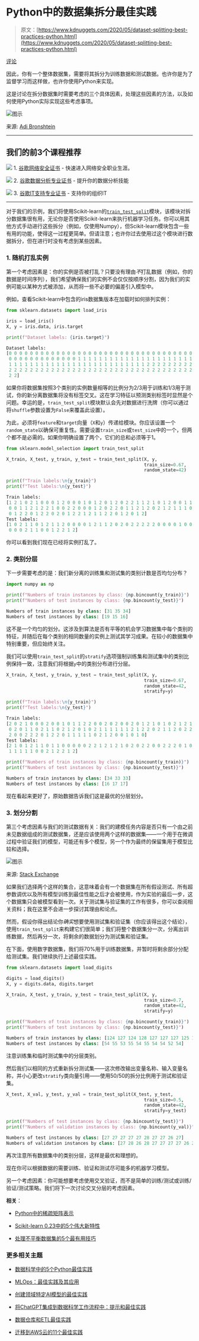 # Python中的数据集拆分最佳实践

> 原文：[https://www.kdnuggets.com/2020/05/dataset-splitting-best-practices-python.html](https://www.kdnuggets.com/2020/05/dataset-splitting-best-practices-python.html)

[评论](#comments)

因此，你有一个整体数据集，需要将其拆分为训练数据和测试数据。也许你是为了监督学习而这样做，也许你使用Python来实现。

这是讨论在拆分数据集时需要考虑的三个具体因素，处理这些因素的方法，以及如何使用Python实际实现这些考虑事项。

![图示](../Images/922becb2b4f738b82d06e86e5aed0c65.png)

来源: [Adi Bronshtein](https://towardsdatascience.com/train-test-split-and-cross-validation-in-python-80b61beca4b6)

* * *

## 我们的前3个课程推荐

![](../Images/0244c01ba9267c002ef39d4907e0b8fb.png) 1\. [谷歌网络安全证书](https://www.kdnuggets.com/google-cybersecurity) - 快速进入网络安全职业生涯。

![](../Images/e225c49c3c91745821c8c0368bf04711.png) 2\. [谷歌数据分析专业证书](https://www.kdnuggets.com/google-data-analytics) - 提升你的数据分析技能

![](../Images/0244c01ba9267c002ef39d4907e0b8fb.png) 3\. [谷歌IT支持专业证书](https://www.kdnuggets.com/google-itsupport) - 支持你的组织IT

* * *

对于我们的示例，我们将使用Scikit-learn的[`train_test_split`](https://scikit-learn.org/stable/modules/generated/sklearn.model_selection.train_test_split.html)模块，该模块对拆分数据集很有用，无论你是否使用Scikit-learn来执行机器学习任务。你可以用其他方式手动进行这些拆分（例如，仅使用Numpy），但Scikit-learn模块包含一些有用的功能，使得这一过程更简单。但请注意；也许你过去使用过这个模块进行数据拆分，但在进行时没有考虑到某些因素。

### 1\. 随机打乱实例

第一个考虑因素是：你的实例是否被打乱？只要没有理由*不*打乱数据（例如，你的数据是时间序列），我们希望确保我们的实例不会仅仅按顺序分割，因为我们的实例可能以某种方式被添加，从而将一些不必要的偏差引入模型中。

例如，查看Scikit-learn中包含的iris数据集版本在加载时如何排列实例：

```py
from sklearn.datasets import load_iris

iris = load_iris()
X, y = iris.data, iris.target

print(f"Dataset labels: {iris.target}")
```

```py
Dataset labels:
[0 0 0 0 0 0 0 0 0 0 0 0 0 0 0 0 0 0 0 0 0 0 0 0 0 0 0 0 0 0 0 0 0 0 0 0 0
 0 0 0 0 0 0 0 0 0 0 0 0 0 1 1 1 1 1 1 1 1 1 1 1 1 1 1 1 1 1 1 1 1 1 1 1 1
 1 1 1 1 1 1 1 1 1 1 1 1 1 1 1 1 1 1 1 1 1 1 1 1 1 1 2 2 2 2 2 2 2 2 2 2 2
 2 2 2 2 2 2 2 2 2 2 2 2 2 2 2 2 2 2 2 2 2 2 2 2 2 2 2 2 2 2 2 2 2 2 2 2 2
 2 2]
```

如果你将数据集按照3个类别的实例数量相等的比例分为2/3用于训练和1/3用于测试，你的新分离数据集将没有标签交叉。这在学习特征以预测类别标签时显然是个问题。幸运的是，`train_test_split`模块默认会先对数据进行洗牌（你可以通过将`shuffle`参数设置为`False`来覆盖此设置）。

为此，必须将`feature`和`target`向量（`X`和`y`）传递给模块。你应该设置一个`random_state`以确保可重复性。需要设置`train_size`或`test_size`中的一个，但两个都不是必需的。如果你明确设置了两个，它们的总和必须等于1。

```py
from sklearn.model_selection import train_test_split

X_train, X_test, y_train, y_test = train_test_split(X, y, 
                                                    train_size=0.67, 
                                                    random_state=42)

print(f"Train labels:\n{y_train}")
print(f"Test labels:\n{y_test}")
```

```py
Train labels:
[1 2 1 0 2 1 0 0 0 1 2 0 0 0 1 0 1 2 0 1 2 0 2 2 1 1 2 1 0 1 2 0 0 1 1 0 2
 0 0 1 1 2 1 2 2 1 0 0 2 2 0 0 0 1 2 0 2 2 0 1 1 2 1 2 0 2 1 2 1 1 1 0 1 1
 0 1 2 2 0 1 2 2 0 2 0 1 2 2 1 2 1 1 2 2 0 1 2 0 1 2]
Test labels:
[1 0 2 1 1 0 1 2 1 1 2 0 0 0 0 1 2 1 1 2 0 2 0 2 2 2 2 2 0 0 0 0 1 0 0 2 1
 0 0 0 2 1 1 0 0 1 2 2 1 2]
```

你可以看到我们现在已经将实例打乱了。

### 2. 类别分层

下一步需要考虑的是：我们新分离的训练集和测试集的类别计数是否均匀分布？

```py
import numpy as np

print(f"Numbers of train instances by class: {np.bincount(y_train)}")
print(f"Numbers of test instances by class: {np.bincount(y_test)}")
```

```py
Numbers of train instances by class: [31 35 34]
Numbers of test instances by class: [19 15 16]
```

这不是一个均匀的划分。这涉及到算法是否有平等的机会学习数据集中每个类别的特征，并随后在每个类别的相同数量的实例上测试其学习成果。在较小的数据集中特别重要，但应始终关注。

我们可以使用`train_test_split`的`stratify`选项强制训练集和测试集中的类别比例保持一致，注意我们将根据`y`中的类别分布进行分层。

```py
X_train, X_test, y_train, y_test = train_test_split(X, y, 
                                                    train_size=0.67, 
                                                    random_state=42,
                                                    stratify=y)

print(f"Train labels:\n{y_train}")
print(f"Test labels:\n{y_test}")
```

```py
Train labels:
[2 0 2 1 0 0 0 2 0 0 1 0 1 1 2 2 0 0 2 0 2 0 0 2 0 1 2 1 0 1 0 2 1 2 1 0 2
 0 2 0 1 1 0 2 1 1 0 2 1 2 0 1 0 2 1 1 1 1 1 1 2 1 2 2 0 2 1 1 2 0 2 2 2 0
 2 0 0 2 2 2 0 1 2 2 0 1 1 1 1 1 0 2 1 2 0 0 1 0 1 0]
Test labels:
[2 1 0 1 2 1 1 0 1 1 0 0 0 0 0 2 2 1 2 1 2 1 0 2 0 2 2 0 0 2 2 2 0 1 0 0 2
 1 1 1 1 1 0 0 2 1 2 2 1 2]
```

```py
print(f"Numbers of train instances by class: {np.bincount(y_train)}")
print(f"Numbers of test instances by class: {np.bincount(y_test)}")
```

```py
Numbers of train instances by class: [34 33 33]
Numbers of test instances by class: [16 17 17]
```

现在看起来更好了，原始数据告诉我们这是最优的分层划分。

### 3. 划分分割

第三个考虑因素与我们的测试数据有关：我们的建模任务内容是否只有一个由之前未见数据组成的测试数据集，还是应该使用两个这样的数据集——一个用于在微调过程中验证我们的模型，可能还有多个模型，另一个作为最终的保留集用于模型比较和选择。

![图示](../Images/ac02dfdbbfffb5b5dc458a3431a91328.png)

来源: [Stack Exchange](https://datascience.stackexchange.com/questions/61467/clarification-on-train-test-and-val-and-how-to-use-implement-it)

如果我们选择两个这样的集合，这意味着会有一个数据集在所有假设测试、所有超参数调优以及所有模型训练到最佳性能之后才会被使用，作为实验的最后一步，这个数据集只会被模型看到一次。关于测试集与验证集的工作有很多，你可以查阅相关资料；我在这里不会进一步探讨其理由和论点。

然而，假设你得出结论你*确实*想要使用测试集和验证集（你应该得出这个结论），使用`train_test_split`来构建它们很简单；我们将整个数据集分一次，分离出训练数据，然后再分一次，将剩余的数据划分为测试集和验证集。

在下面，使用数字数据集，我们将70%用于训练数据集，并暂时将剩余部分分配给测试集。我们继续执行上述最佳实践。

```py
from sklearn.datasets import load_digits

digits = load_digits()
X, y = digits.data, digits.target

X_train, X_test, y_train, y_test = train_test_split(X, y, 
                                                    train_size=0.7, 
                                                    random_state=42,
                                                    stratify=y)

print(f"Numbers of train instances by class: {np.bincount(y_train)}")
print(f"Numbers of test instances by class: {np.bincount(y_test)}")

```

```py
Numbers of train instances by class: [124 127 124 128 127 127 127 125 122 126]
Numbers of test instances by class: [54 55 53 55 54 55 54 54 52 54]
```

注意训练集和临时测试集中的分层类别。

然后我们以相同的方式重新拆分测试集——这次修改输出变量名称、输入变量名称，并小心更改`stratify`类向量引用——使用50/50的拆分比例用于测试和验证集。

```py
X_test, X_val, y_test, y_val = train_test_split(X_test, y_test, 
                                                    train_size=0.5, 
                                                    random_state=42,
                                                    stratify=y_test)

print(f"Numbers of test instances by class: {np.bincount(y_test)}")
print(f"Numbers of validation instances by class: {np.bincount(y_val)}")

```

```py
Numbers of test instances by class: [27 27 27 27 27 28 27 27 26 27]
Numbers of validation instances by class: [27 28 26 28 27 27 27 27 26 27]
```

再次注意所有数据集中的类别分层，这样是最优和理想的。

现在你可以根据数据的需要训练、验证和测试尽可能多的机器学习模型。

另一个考虑因素：你可能想要考虑使用交叉验证，而不是简单的训练/测试或训练/验证/测试策略。我们将下一次讨论交叉分层的考虑因素。

**相关**：

+   [Python中的稀疏矩阵表示](/2020/05/sparse-matrix-representation-python.html)

+   [Scikit-learn 0.23中的5个伟大新特性](/2020/05/5-great-new-features-scikit-learn.html)

+   [处理不平衡数据集的5个最有用技巧](/2020/01/5-most-useful-techniques-handle-imbalanced-datasets.html)

### 更多相关主题

+   [数据科学中的5个Python最佳实践](https://www.kdnuggets.com/5-python-best-practices-for-data-science)

+   [MLOps：最佳实践及其应用](https://www.kdnuggets.com/2022/04/mlops-best-practices-apply.html)

+   [创建领域特定AI模型的最佳实践](https://www.kdnuggets.com/2022/07/best-practices-creating-domainspecific-ai-models.html)

+   [将ChatGPT集成到数据科学工作流程中：提示和最佳实践](https://www.kdnuggets.com/2023/05/integrating-chatgpt-data-science-workflows-tips-best-practices.html)

+   [数据仓库和ETL最佳实践](https://www.kdnuggets.com/2023/02/data-warehousing-etl-best-practices.html)

+   [迁移到AWS云的11个最佳实践](https://www.kdnuggets.com/2023/04/11-best-practices-cloud-data-migration-aws-cloud.html)
